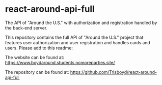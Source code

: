 # react-around-api-full
The API of "Around the U.S." with authorization and registration handled by the back-end server.

This repository contains the full API of "Around the U.S." project that features user authorization and user registration and handles cards and users. Please add to this readme:

The website can be found at:
https://www.boydaround.students.nomoreparties.site/

The repository can be found at:
https://github.com/Trisboyd/react-around-api-full
